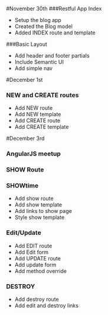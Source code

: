 #November 30th
###Restful App Index
+ Setup the blog app
+ Created the Blog model
+ Added INDEX route and template

###Basic Layout
+ Add header and footer partials
+ Include Semantic UI
+ Add simple nav

#December 1st
### NEW and CREATE routes
+ Add NEW route
+ Add NEW template
+ Add CREATE route
+ Add CREATE template

#December 3rd
### AngularJS meetup
### SHOW Route
### SHOWtime
+ Add show route
+ Add show template
+ Add links to show page
+ Style show template

### Edit/Update
+ Add EDIT route
+ Add Edit form
+ Add UPDATE route
+ Add update form
+ Add method override

### DESTROY
+ Add destroy route
+ Add edit and destroy links
